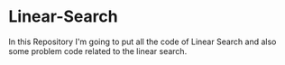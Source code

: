 # Linear-Search
In this Repository I'm going to put all the code of Linear Search and also some problem code related to the linear search.
